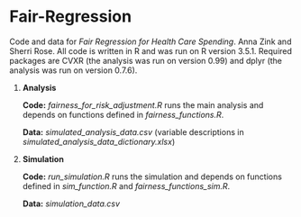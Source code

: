 # Fair-Regression

Code and data for *Fair Regression for Health Care Spending*. Anna Zink and Sherri Rose. All code is written in R and was run on R version 3.5.1. Required packages are CVXR (the analysis was run on version 0.99) and dplyr (the analysis was run on version 0.7.6).

1. **Analysis**

   **Code:** *fairness_for_risk_adjustment.R* runs the main analysis and depends on functions defined in *fairness_functions.R*.

   **Data:** *simulated_analysis_data.csv* (variable descriptions in *simulated_analysis_data_dictionary.xlsx*)

2. **Simulation**

  	**Code:** *run_simulation.R* runs the simulation and depends on functions defined in *sim_function.R* and         *fairness_functions_sim.R*.

  	**Data:** *simulation_data.csv*

